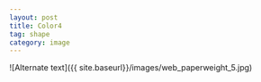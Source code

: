 ```yaml
---
layout: post
title: Color4
tag: shape
category: image
---
```


![Alternate text]({{ site.baseurl}}/images/web_paperweight_5.jpg)

